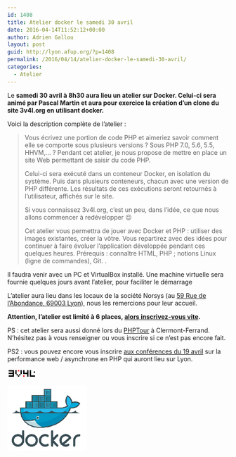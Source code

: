 ```yaml
---
id: 1408
title: Atelier docker le samedi 30 avril
date: 2016-04-14T11:52:12+00:00
author: Adrien Gallou
layout: post
guid: http://lyon.afup.org/?p=1408
permalink: /2016/04/14/atelier-docker-le-samedi-30-avril/
categories:
  - Atelier
---
```

Le **samedi 30 avril à 8h30 aura lieu un atelier sur Docker. Celui-ci sera animé par Pascal Martin et aura pour exercice la création d&rsquo;un clone du site 3v4l.org en utilisant docker.**

Voici la description complète de l&rsquo;atelier :

> Vous écrivez une portion de code PHP et aimeriez savoir comment elle se comporte sous plusieurs versions ? Sous PHP 7.0, 5.6, 5.5, HHVM,… ? Pendant cet atelier, je nous propose de mettre en place un site Web permettant de saisir du code PHP.
> 
> Celui-ci sera exécuté dans un conteneur Docker, en isolation du système. Puis dans plusieurs conteneurs, chacun avec une version de PHP différente. Les résultats de ces exécutions seront retournés à l’utilisateur, affichés sur le site.
> 
> Si vous connaissez 3v4l.org, c’est un peu, dans l’idée, ce que nous allons commencer à redévelopper 😉
> 
> Cet atelier vous permettra de jouer avec Docker et PHP : utiliser des images existantes, créer la vôtre. Vous repartirez avec des idées pour continuer à faire évoluer l’application développée pendant ces quelques heures. Prérequis : connaître HTML, PHP ; notions Linux (ligne de commandes), Git. .

Il faudra venir avec un PC et VirtualBox installé. Une machine virtuelle sera fournie quelques jours avant l’atelier, pour faciliter le démarrage

L&rsquo;atelier aura lieu dans les locaux de la société Norsys (au [59 Rue de l&rsquo;Abondance, 69003 Lyon](https://goo.gl/maps/m49omHRE7dD2)), nous les remercions pour leur accueil.

**Attention, l&rsquo;atelier est limité à 6 places, [alors inscrivez-vous vite](http://www.meetup.com/fr-FR/afup-lyon-php/events/230326450/).**

PS : cet atelier sera aussi donné lors du [PHPTour](http://phptour.org) à Clermont-Ferrand. N&rsquo;hésitez pas à vous renseigner ou vous inscrire si ce n&rsquo;est pas encore fait.

PS2 : vous pouvez encore vous inscrire [aux conférences du 19 avril](http://www.meetup.com/fr-FR/afup-lyon-php/events/229796869/) sur la performance web / asynchrone en PHP qui auront lieu sur Lyon.

![Logo 3v4l](/files/2016/04/3v4l.png)

![Logo docker](/files/2015/02/global_350283322.png)

